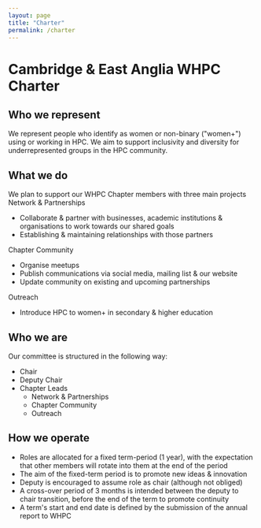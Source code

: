 ```yaml
---
layout: page
title: "Charter"
permalink: /charter
---
```


# Cambridge & East Anglia WHPC Charter

## Who we represent

We represent people who identify as women or non-binary ("women+") using or working in HPC. We aim to support inclusivity and diversity for underrepresented groups in the HPC community.

## What we do

We plan to support our WHPC Chapter members with three main projects
Network & Partnerships

* Collaborate & partner with businesses, academic institutions & organisations to work towards our shared goals
* Establishing & maintaining relationships with those partners

Chapter Community

* Organise meetups
* Publish communications via social media, mailing list & our website
* Update community on existing and upcoming partnerships

Outreach

* Introduce HPC to women+ in secondary & higher education

## Who we are

Our committee is structured in the following way: 

* Chair
* Deputy Chair
* Chapter Leads
  * Network & Partnerships
  * Chapter Community
  * Outreach

## How we operate

* Roles are allocated for a fixed term-period (1 year), with the expectation that other members will rotate into them at the end of the period
* The aim of the fixed-term period is to promote new ideas & innovation
* Deputy is encouraged to assume role as chair (although not obliged)
* A cross-over period of 3 months is intended between the deputy to chair transition, before the end of the term to promote continuity
* A term's start and end date is defined by the submission of the annual report to WHPC
